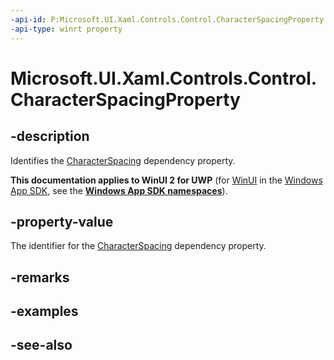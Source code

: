 ```yaml
---
-api-id: P:Microsoft.UI.Xaml.Controls.Control.CharacterSpacingProperty
-api-type: winrt property
---
```


<!-- Property syntax
public Windows.UI.Xaml.DependencyProperty CharacterSpacingProperty { get; }
-->

# Microsoft.UI.Xaml.Controls.Control.CharacterSpacingProperty

## -description
Identifies the [CharacterSpacing](control_characterspacing.md) dependency property.

**This documentation applies to WinUI 2 for UWP** (for [WinUI](/windows/apps/winui/winui3/) in the [Windows App SDK](/windows/apps/windows-app-sdk/), see the **[Windows App SDK namespaces](/windows/windows-app-sdk/api/winrt/)**).

## -property-value
The identifier for the [CharacterSpacing](control_characterspacing.md) dependency property.

## -remarks

## -examples

## -see-also

